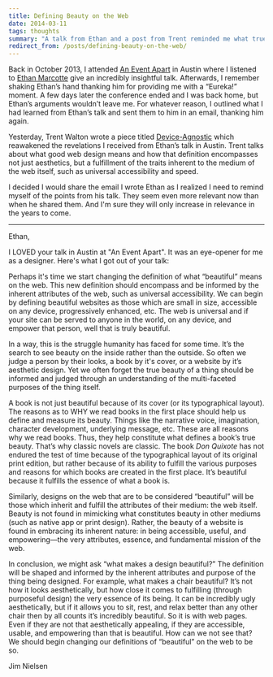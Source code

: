 ```yaml
---
title: Defining Beauty on the Web
date: 2014-03-11
tags: thoughts
summary: "A talk from Ethan and a post from Trent reminded me what true beauty is on the web. It’s found through a fulfillment of the essence and mission of the medium itself."
redirect_from: /posts/defining-beauty-on-the-web/
---
```


Back in October 2013, I attended [An Event Apart](http://aneventapart.com/) in Austin where I listened to [Ethan Marcotte](https://twitter.com/beep) give an incredibly insightful talk. Afterwards, I remember shaking Ethan’s hand thanking him for providing me with a “Eureka!” moment. A few days later the conference ended and I was back home, but Ethan’s arguments wouldn’t leave me. For whatever reason, I outlined what I had learned from Ethan’s talk and sent them to him in an email, thanking him again.

Yesterday, Trent Walton wrote a piece titled [Device-Agnostic](http://trentwalton.com/2014/03/10/device-agnostic/) which reawakened the revelations I received from Ethan’s talk in Austin. Trent talks about what good web design means and how that definition encompasses not just aesthetics, but a fulfillment of the traits inherent to the medium of the web itself, such as universal accessibility and speed.

I decided I would share the email I wrote Ethan as I realized I need to remind myself of the points from his talk. They seem even more relevant now than when he shared them. And I'm sure they will only increase in relevance in the years to come.

- - -

Ethan,

I LOVED your talk in Austin at "An Event Apart". It was an eye-opener for me as a designer. Here's what I got out of your talk:

Perhaps it's time we start changing the definition of what “beautiful” means on the web. This new definition should encompass and be informed by the inherent attributes of the web, such as universal accessibility. We can begin by defining beautiful websites as those which are small in size, accessible on any device, progressively enhanced, etc. The web is universal and if your site can be served to anyone in the world, on any device, and empower that person, well that is truly beautiful.

In a way, this is the struggle humanity has faced for some time. It’s the search to see beauty on the inside rather than the outside. So often we judge a person by their looks, a book by it's cover, or a website by it’s aesthetic design. Yet we often forget the true beauty of a thing should be informed and judged through an understanding of the multi-faceted purposes of the thing itself.

A book is not just beautiful because of its cover (or its typographical layout). The reasons as to WHY we read books in the first place should help us define and measure its beauty. Things like the narrative voice, imagination, character development, underlying message, etc. These are all reasons why we read books. Thus, they help constitute what defines a book’s true beauty. That’s why classic novels are classic. The book *Don Quixote* has not endured the test of time because of the typographical layout of its original print edition, but rather because of its ability to fulfill the various purposes and reasons for which books are created in the first place. It’s beautiful because it fulfills the essence of what a book is.

Similarly, designs on the web that are to be considered “beautiful” will be those which inherit and fulfill the attributes of their medium: the web itself. Beauty is not found in mimicking what constitutes beauty in other mediums (such as native app or print design). Rather, the beauty of a website is found in embracing its inherent nature: in being accessible, useful, and empowering—the very attributes, essence, and fundamental mission of the web.

In conclusion, we might ask “what makes a design beautiful?” The definition will be shaped and informed by the inherent attributes and purpose of the thing being designed. For example, what makes a chair beautiful? It’s not how it looks aesthetically, but how close it comes to fulfilling (through purposeful design) the very essence of its being. It can be incredibly ugly aesthetically, but if it allows you to sit, rest, and relax better than any other chair then by all counts it’s incredibly beautiful. So it is with web pages. Even if they are not that aesthetically appealing, if they are accessible, usable, and empowering than that is beautiful. How can we not see that? We should begin changing our definitions of “beautiful” on the web to be so.



Jim Nielsen